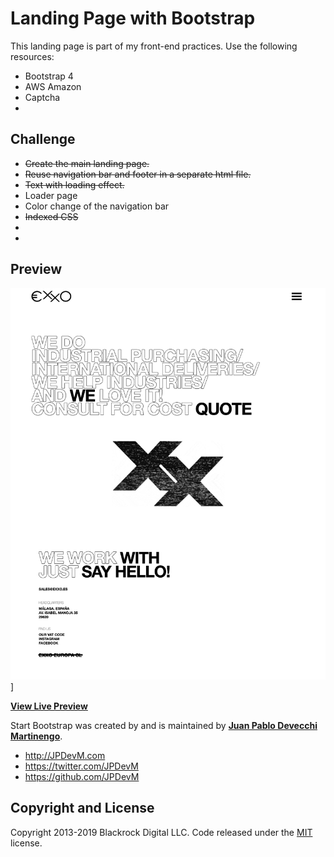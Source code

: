 # Landing Page with Bootstrap

This landing page is part of my front-end practices. Use the following resources:

- Bootstrap 4
- AWS Amazon
- Captcha
-

## Challenge

- ~~Create the main landing page.~~
- ~~Reuse navigation bar and footer in a separate html file.~~
- ~~Text with loading effect.~~
- Loader page
- Color change of the navigation bar
- ~~Indexed CSS~~
-
-

## Preview

![Landing Page Preview](assets/img/readme-resourses/landing-page.png)]

**[View Live Preview](https://exxo.es)**

Start Bootstrap was created by and is maintained by **[Juan Pablo Devecchi Martinengo](http://JPDevM.com/)**.

- http://JPDevM.com
- https://twitter.com/JPDevM
- https://github.com/JPDevM

## Copyright and License

Copyright 2013-2019 Blackrock Digital LLC. Code released under the [MIT](https://github.com/) license.
